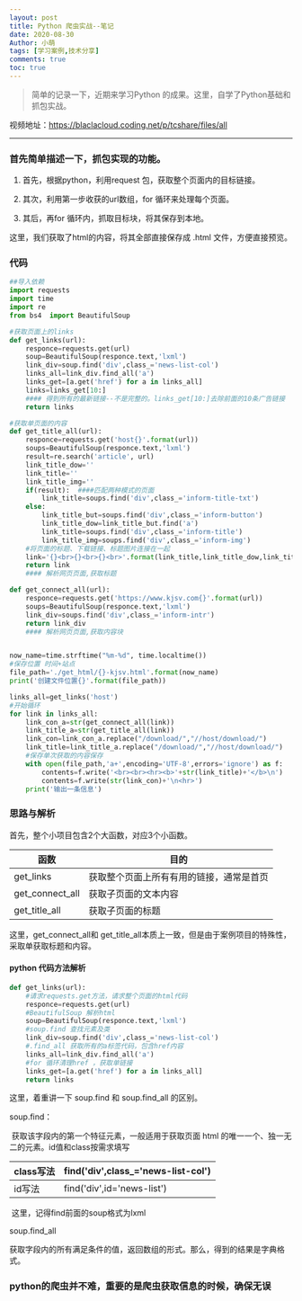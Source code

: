 ```yaml
---
layout: post
title: Python 爬虫实战--笔记
date: 2020-08-30
Author: 小萌 
tags: [学习案例,技术分享]
comments: true
toc: true
---
```


> 简单的记录一下，近期来学习Python 的成果。这里，自学了Python基础和抓包实战。

视频地址：https://blaclacloud.coding.net/p/tcshare/files/all

------

### 首先简单描述一下，抓包实现的功能。

1. 首先，根据python，利用request 包，获取整个页面内的目标链接。

2. 其次，利用第一步收获的url数组，for 循环来处理每个页面。

3. 其后，再for 循环内，抓取目标块，将其保存到本地。

这里，我们获取了html的内容，将其全部直接保存成 .html 文件，方便直接预览。

### 代码

```python
##导入依赖
import requests
import time
import re
from bs4  import BeautifulSoup

#获取页面上的links
def get_links(url):
	responce=requests.get(url)
	soup=BeautifulSoup(responce.text,'lxml')
	link_div=soup.find('div',class_='news-list-col')
	links_all=link_div.find_all('a')
	links_get=[a.get('href') for a in links_all]
	links=links_get[10:]
	#### 得到所有的最新链接--不是完整的。links_get[10:]去除前面的10条广告链接
	return links

#获取单页面的内容
def get_title_all(url):
	responce=requests.get('host{}'.format(url))
	soups=BeautifulSoup(responce.text,'lxml') 
	result=re.search('article', url)
	link_title_dow=''
	link_title=''
	link_title_img=''
	if(result):  ####匹配两种模式的页面
		link_title=soups.find('div',class_='inform-title-txt')
	else:
		link_title_but=soups.find('div',class_='inform-button')		
		link_title_dow=link_title_but.find('a')
		link_title=soups.find('div',class_='inform-title')	
		link_title_img=soups.find('div',class_='inform-img')	
	#将页面的标题、下载链接、标题图片连接在一起
    link='{}<br>{}<br>{}<br>'.format(link_title,link_title_dow,link_title_img)
	return link
	#### 解析网页页面,获取标题

def get_connect_all(url):
	responce=requests.get('https://www.kjsv.com{}'.format(url))
	soups=BeautifulSoup(responce.text,'lxml') 
	link_div=soups.find('div',class_='inform-intr')
	return link_div
	#### 解析网页页面,获取内容块


now_name=time.strftime("%m-%d", time.localtime()) 
#保存位置 时间+站点
file_path='./get_html/{}-kjsv.html'.format(now_name)
print('创建文件位置{}'.format(file_path))

links_all=get_links('host')
#开始循环
for link in links_all:
	link_con_a=str(get_connect_all(link))
	link_title_a=str(get_title_all(link))
	link_con=link_con_a.replace("/download/","//host/download/")
    link_title=link_title_a.replace("/download/","//host/download/")
	#保存单次获取的内容保存
	with open(file_path,'a+',encoding='UTF-8',errors='ignore') as f:
		contents=f.write('<br><br><hr><b>'+str(link_title)+'</b>\n')
		contents=f.write(str(link_con)+'\n<hr>')
	print('输出一条信息')

```

### 思路与解析

首先，整个小项目包含2个大函数，对应3个小函数。

| 函数 | 目的 |
| ---- | ---- |
|  get_links    | 获取整个页面上所有有用的链接，通常是首页 |
|  get_connect_all    | 获取子页面的文本内容 |
|  get_title_all    | 获取子页面的标题 |

这里，get_connect_all和 get_title_all本质上一致，但是由于案例项目的特殊性，采取单获取标题和内容。

#### python 代码方法解析

```python
def get_links(url):
    #请求requests.get方法，请求整个页面的html代码
	responce=requests.get(url) 
    #BeautifulSoup 解析html
	soup=BeautifulSoup(responce.text,'lxml')
    #soup.find 查找元素及类
	link_div=soup.find('div',class_='news-list-col')
    #.find_all 获取所有的a标签代码，包含href内容
	links_all=link_div.find_all('a')
    #for 循环清理href ，获取单链接
	links_get=[a.get('href') for a in links_all]
	return links
```

这里，着重讲一下 soup.find 和 soup.find_all 的区别。

soup.find：

​		获取该字段内的第一个特征元素，一般适用于获取页面 html 的唯一一个、独一无二的元素。id值和class按需求填写

| class写法 | find('div',class_='news-list-col') |
| :-------- | ---------------------------------- |
| id写法    | find('div',id='news-list')         |

​	这里，记得find前面的soup格式为lxml

soup.find_all

​		获取字段内的所有满足条件的值，返回数组的形式。那么，得到的结果是字典格式。

### python的爬虫并不难，重要的是爬虫获取信息的时候，确保无误


